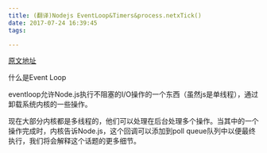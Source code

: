```yaml
---
title: (翻译)Nodejs EventLoop&Timers&process.netxTick()
date: 2017-07-24 16:39:45
tags:

---
```


[原文地址](https://nodejs.org/en/docs/guides/event-loop-timers-and-nexttick/)

什么是Event Loop
<!--more-->
eventloop允许Node.js执行不阻塞的I/O操作的一个东西（虽然js是单线程），通过卸载系统内核的一些操作。

现在大部分内核都是多线程的，他们可以处理在后台处理多个操作。当其中的一个操作完成时，内核告诉Node.js，这个回调可以添加到poll queue队列中以便最终执行，我们将会解释这个话题的更多细节。


